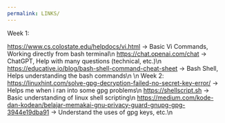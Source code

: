 ```yaml
---
permalink: LINKS/
---
```


Week 1:

https://www.cs.colostate.edu/helpdocs/vi.html -> Basic Vi Commands, Working directly from bash terminal\n
https://chat.openai.com/chat -> ChatGPT, Help with many questions (technical, etc.)\n
https://educative.io/blog/bash-shell-command-cheat-sheet -> Bash Shell, Helps understanding the bash commands\n
\n
Week 2:
https://linuxhint.com/solve-gpg-decryption-failed-no-secret-key-error/ -> Helps me when i ran into some gpg problems\n
https://shellscript.sh -> Basic understanding of linux shell scripting\n
https://medium.com/kode-dan-kodean/belajar-memakai-gnu-privacy-guard-gnupg-gpg-3944e19dba91 -> Understand the uses of gpg keys, etc.\n
